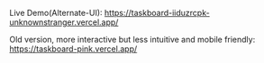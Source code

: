 Live Demo(Alternate-UI):
https://taskboard-iiduzrcpk-unknownstranger.vercel.app/

Old version, more interactive but less intuitive and mobile friendly:
https://taskboard-pink.vercel.app/
